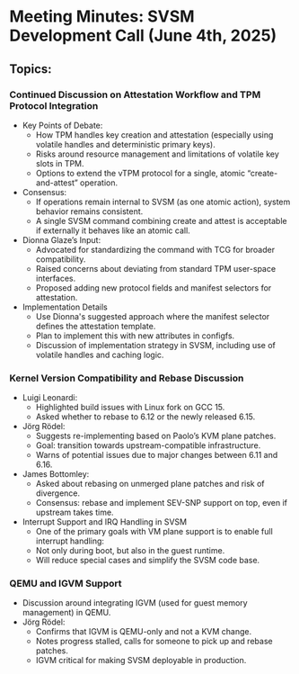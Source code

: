 # Meeting Minutes: SVSM Development Call (June 4th, 2025)

## Topics:

### Continued Discussion on Attestation Workflow and TPM Protocol Integration

* Key Points of Debate:
  * How TPM handles key creation and attestation (especially using volatile handles and deterministic primary keys).
  * Risks around resource management and limitations of volatile key slots in TPM.
  * Options to extend the vTPM protocol for a single, atomic “create-and-attest” operation.
* Consensus:
  * If operations remain internal to SVSM (as one atomic action), system behavior remains consistent.
  * A single SVSM command combining create and attest is acceptable if externally it behaves like an atomic call.
* Dionna Glaze’s Input:
  * Advocated for standardizing the command with TCG for broader compatibility.
  * Raised concerns about deviating from standard TPM user-space interfaces.
  * Proposed adding new protocol fields and manifest selectors for attestation.
* Implementation Details
  * Use Dionna's suggested approach where the manifest selector defines the attestation template.
  * Plan to implement this with new attributes in configfs.
  * Discussion of implementation strategy in SVSM, including use of volatile handles and caching logic.

### Kernel Version Compatibility and Rebase Discussion

* Luigi Leonardi:
  * Highlighted build issues with Linux fork on GCC 15.
  * Asked whether to rebase to 6.12 or the newly released 6.15.
* Jörg Rödel:
  * Suggests re-implementing based on Paolo’s KVM plane patches.
  * Goal: transition towards upstream-compatible infrastructure.
  * Warns of potential issues due to major changes between 6.11 and 6.16.
* James Bottomley:
  * Asked about rebasing on unmerged plane patches and risk of divergence.
  * Consensus: rebase and implement SEV-SNP support on top, even if upstream takes time.
* Interrupt Support and IRQ Handling in SVSM
  * One of the primary goals with VM plane support is to enable full interrupt handling:
  * Not only during boot, but also in the guest runtime.
  * Will reduce special cases and simplify the SVSM code base.

### QEMU and IGVM Support

* Discussion around integrating IGVM (used for guest memory management) in QEMU.
* Jörg Rödel:
  * Confirms that IGVM is QEMU-only and not a KVM change.
  * Notes progress stalled, calls for someone to pick up and rebase patches.
  * IGVM critical for making SVSM deployable in production.
